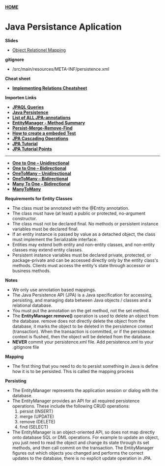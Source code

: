 [**HOME**](/index.md)

# Java Persistance Aplication

**Slides**
 * <a href="https://github.com/tysker/Datamatiker3Semester.io/blob/master/ORM-intro.pdf" target="_blank">Object Relationel Mapping</a>
       
**gitignore**
* /src/main/resources/META-INF/persistence.xml

**Cheat sheet**
* <a href="https://docs.google.com/document/d/1C3BNKSonlCVUhdRyXkHS5Spp1hIKMRgxuqAD9lh0ak0/edit?usp=sharing" target="_blank">**Implementing Relations Cheatsheet**</a>


**Importen Links**

* <a href="https://thoughts-on-java.org/jpql/" target="_blank">**JPAQL Queries**</a>
* <a href="https://en.wikibooks.org/wiki/Java_Persistence" target="_blank">**Java Persistence**</a>
* <a href="https://www.objectdb.com/api/java/jpa/annotations" target="_blank">**List of ALL JPA-annotations**</a>
* <a href="https://docs.oracle.com/javaee/5/api/javax/persistence/EntityManager.html" target="_blank">**EntityManager - Method Summary**</a>
 * <a href="https://docs.oracle.com/javaee/5/api/javax/persistence/EntityManager.html#persist(java.lang.Object)" target="_blank">**Persist-Merge-Remove-Find**</a>
 * <a href="https://github.com/tysker/Datamatiker3Semester.io/blob/master/JPA_TEST_AndMockingWithMaven.pdf">**How to create a embeded Test**</a>
 * <a href="https://www.javatpoint.com/jpa-cascading-operations" target="_blank">**JPA Cascading Operations**</a>
 * <a href="https://www.javatpoint.com/jpa-tutorial" target="_blank">**JPA Tutorial**</a>
 * <a href="https://www.tutorialspoint.com/jpa/" target="_blank">**JPA Tutorial Points**</a>
 
 ____
 
 
 * [**One to One – Unidirectional**](/jpa/otou.md)
 * [**One to One – Bidirectional**](/jpa/otob.md)
 * [**OneToMany – Unidirectional**](/jpa/otmu.md)
 * [**OneToMany – Bidirectional**](/jpa/otmb.md)
 * [**Many To One – Bidirectional**](/jpa/mto.md)
 * [**ManyToMany**](/jpa/mtmb.md)
 

 **Requirements for Entity Classes**
* The class must be annotated with the @Entity annotation.
* The class must have (at least) a public or protected, no-argument constructor. 
* The class must not be declared final. No methods or persistent instance variables must be declared final.
* If an entity instance is passed by value as a detached object, the class must implement the Serializable interface.
* Entities may extend both entity and non-entity classes, and non-entity classes may extend entity classes.
* Persistent instance variables must be declared private, protected, or package-private and can be accessed directly only by the entity class's methods. Clients must access the entity's state through accessor or business methods.



**Notes**

* We only use annotation based mappings.
* The Java Persistence API (JPA) is a Java specification for accessing, persisting, and managing data between Java objects / classes and a relational database.
* You must put the annotation on the get method, not the set method. 
* The **EntityManager.remove()** operation is used to delete an object from the database. remove does not directly delete the object from the database, it marks the object to be deleted in the persistence context (transaction). When the transaction is committed, or if the persistence context is flushed, then the object will be deleted from the database.
* **NEVER** commit your persistence.xml file. Add persistence.xml to your .gitignore file


**Mapping**

* The first thing that you need to do to persist something in Java is define how it is to be persisted. This is called the mapping process 


**Persisting**

* The EntityManager represents the application session or dialog with the database.
* The EntityManager provides an API for all required persistence operations. These include the following CRUD operations:
  1. persist (INSERT)
  2. merge (UPDATE)
  3. remove (DELETE)
  4. find (SELECT)
* The EntityManager is an object-oriented API, so does not map directly onto database SQL or DML operations. For example to update an object, you just need to read the object and change its state through its set methods, and then call commit on the transaction. The EntityManager figures out which objects you changed and performs the correct updates to the database, there is no explicit update operation in JPA.


